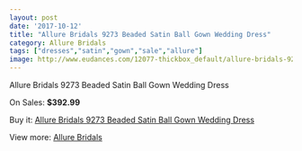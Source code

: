 ```yaml
---
layout: post
date: '2017-10-12'
title: "Allure Bridals 9273 Beaded Satin Ball Gown Wedding Dress"
category: Allure Bridals
tags: ["dresses","satin","gown","sale","allure"]
image: http://www.eudances.com/12077-thickbox_default/allure-bridals-9273-beaded-satin-ball-gown-wedding-dress.jpg
---
```

Allure Bridals 9273 Beaded Satin Ball Gown Wedding Dress

On Sales: **$392.99**
<a href="https://www.eudances.com/en/allure-bridals/3772-allure-bridals-9273-beaded-satin-ball-gown-wedding-dress.html"><amp-img layout="responsive" width="600" height="600" src="//www.eudances.com/12077-thickbox_default/allure-bridals-9273-beaded-satin-ball-gown-wedding-dress.jpg" alt="Allure Bridals 9273 Beaded Satin Ball Gown Wedding Dress 0" /></a>
<a href="https://www.eudances.com/en/allure-bridals/3772-allure-bridals-9273-beaded-satin-ball-gown-wedding-dress.html"><amp-img layout="responsive" width="600" height="600" src="//www.eudances.com/12080-thickbox_default/allure-bridals-9273-beaded-satin-ball-gown-wedding-dress.jpg" alt="Allure Bridals 9273 Beaded Satin Ball Gown Wedding Dress 1" /></a>
<a href="https://www.eudances.com/en/allure-bridals/3772-allure-bridals-9273-beaded-satin-ball-gown-wedding-dress.html"><amp-img layout="responsive" width="600" height="600" src="//www.eudances.com/12079-thickbox_default/allure-bridals-9273-beaded-satin-ball-gown-wedding-dress.jpg" alt="Allure Bridals 9273 Beaded Satin Ball Gown Wedding Dress 2" /></a>
<a href="https://www.eudances.com/en/allure-bridals/3772-allure-bridals-9273-beaded-satin-ball-gown-wedding-dress.html"><amp-img layout="responsive" width="600" height="600" src="//www.eudances.com/12078-thickbox_default/allure-bridals-9273-beaded-satin-ball-gown-wedding-dress.jpg" alt="Allure Bridals 9273 Beaded Satin Ball Gown Wedding Dress 3" /></a>

Buy it: [Allure Bridals 9273 Beaded Satin Ball Gown Wedding Dress](https://www.eudances.com/en/allure-bridals/3772-allure-bridals-9273-beaded-satin-ball-gown-wedding-dress.html "Allure Bridals 9273 Beaded Satin Ball Gown Wedding Dress")

View more: [Allure Bridals](https://www.eudances.com/en/2-allure-bridals "Allure Bridals")